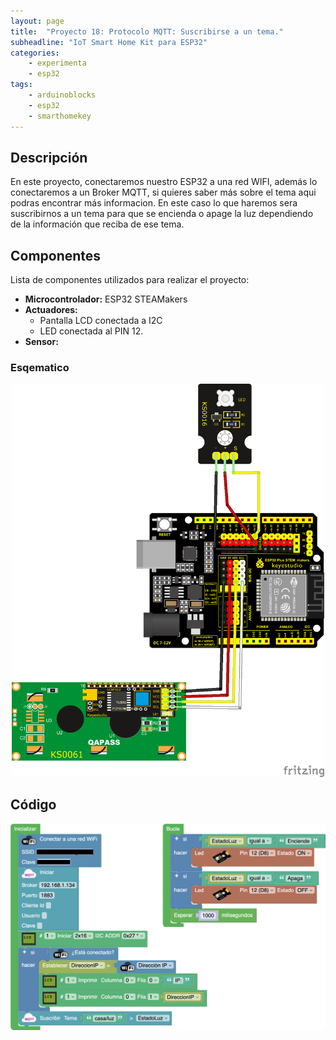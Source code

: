 ```yaml
---
layout: page
title:  "Proyecto 18: Protocolo MQTT: Suscribirse a un tema."
subheadline: "IoT Smart Home Kit para ESP32"
categories:
    - experimenta
    - esp32
tags:
    - arduinoblocks
    - esp32
    - smarthomekey
---
```


## Descripción
En este proyecto, conectaremos nuestro ESP32 a una red WIFI, además lo conectaremos a un Broker MQTT, si quieres saber más sobre el tema aqui podras encontrar más informacion. En este caso lo que haremos sera suscribirnos a un tema para que se encienda o apage la luz dependiendo de la información que reciba de ese tema.
## Componentes
Lista de componentes utilizados para realizar el proyecto:
- **Microcontrolador:** ESP32 STEAMakers
- **Actuadores:**
    - Pantalla LCD conectada a I2C
    - LED conectada al PIN 12.
- **Sensor:**
    

### Esqematico 
<p align="center">
    <img src="/images/experimenta/esp32/Proyectos/P16_Esquematico.png" alt="Proyecto 1" width="500"/>
</p>

## Código 
<p align="center">
    <img src="/images/experimenta/esp32/Proyectos/Proyecto18.png" alt="Proyecto 8" width="700"/>
</p>
